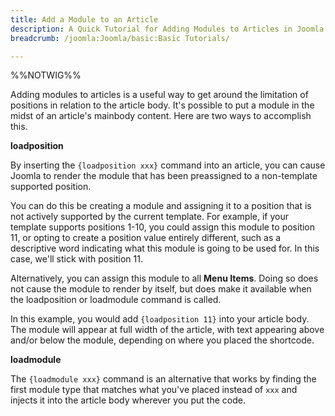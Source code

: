 ```yaml
---
title: Add a Module to an Article
description: A Quick Tutorial for Adding Modules to Articles in Joomla 2.5 and 3.x
breadcrumb: /joomla:Joomla/basic:Basic Tutorials/

---
```


%%NOTWIG%%

Adding modules to articles is a useful way to get around the limitation of positions in relation to the article body. It's possible to put a module in the midst of an article's mainbody content. Here are two ways to accomplish this.

**loadposition**

By inserting the `{loadposition xxx}` command into an article, you can cause Joomla to render the module that has been preassigned to a non-template supported position.

You can do this be creating a module and assigning it to a position that is not actively supported by the current template. For example, if your template supports positions 1-10, you could assign this module to position 11, or opting to create a position value entirely different, such as a descriptive word indicating what this module is going to be used for. In this case, we'll stick with position 11.

Alternatively, you can assign this module to all **Menu Items**. Doing so does not cause the module to render by itself, but does make it available when the loadposition or loadmodule command is called.

In this example, you would add `{loadposition 11}` into your article body. The module will appear at full width of the article, with text appearing above and/or below the module, depending on where you placed the shortcode.

**loadmodule**

The `{loadmodule xxx}` command is an alternative that works by finding the first module type that matches what you've placed instead of `xxx` and injects it into the article body wherever you put the code.
